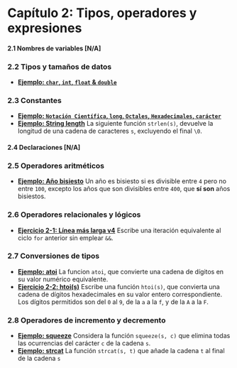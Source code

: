 # Capítulo 2: Tipos, operadores y expresiones

#### 2.1 Nombres de variables [N/A]

### 2.2 Tipos y tamaños de datos
+ [**Ejemplo: `char`, `int`, `float` & `double`**](/Capitulo-2/dataTypes.c)

### 2.3 Constantes
+ [**Ejemplo: `Notación Científica`, `long`, `Octales`, `Hexadecimales`, `carácter`**](/Capitulo-2/Constant.c)
+ [**Ejemplo: String length**](/Capitulo-2/stringLength.c) La siguiente función `strlen(s)`, devuelve la longitud de una cadena de caracteres `s`, excluyendo el final `\0`.

#### 2.4 Declaraciones [N/A]

### 2.5 Operadores aritméticos
+ [**Ejemplo: Año bisiesto**](/Capitulo-2/leapYear.c) Un año es bisiesto si es divisible entre `4` pero no entre `100`, excepto los años que son divisibles entre `400`, que **sí son** años bisiestos.

### 2.6 Operadores relacionales y lógicos
+ [**Ejercicio 2-1: Línea más larga v4**](/Capitulo-2/maxLine4.c) Escribe una iteración equivalente al ciclo `for` anterior sin emplear `&&`.

### 2.7 Conversiones de tipos
+ [**Ejemplo: atoi**](/Capitulo-2/asciiToInt.c) La funcion `atoi`, que convierte una cadena de dígitos en su valor numérico equivalente.
+ [**Ejercicio 2-2: htoi(s)**](/Capitulo-2/hexadecimalToInt.c) Escribe una función `htoi(s)`, que convierta una cadena de dígitos hexadecimales en su valor entero correspondiente. Los dígitos permitidos son del `0` al `9`, de la `a` a la `f`, y de la `A` a la `F`.

### 2.8 Operadores de incremento y decremento
+ [**Ejemplo: squeeze**](/Capitulo-2/deleteOccurs.c) Considera la función `squeeze(s, c)` que elimina todas las ocurrencias del carácter `c` de la cadena `s`.
+ [**Ejemplo: strcat**](/Capitulo-2/stringConcat.c) La función `strcat(s, t)` que añade la cadena `t` al final de la cadena `s`
